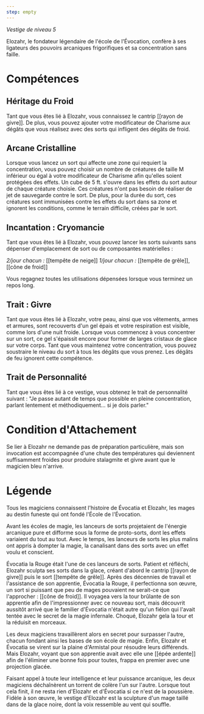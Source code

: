 ```yaml
---
step: empty
---
```

*Vestige de niveau 5*

Elozahr, le fondateur légendaire de l'école de l'Évocation, confère à ses ligateurs des pouvoirs arcaniques frigorifiques et sa concentration sans faille.

# Compétences

## Héritage du Froid
Tant que vous êtes lié à Elozahr, vous connaissez le cantrip [[rayon de givre]]. De plus, vous pouvez ajouter votre modificateur de Charisme aux dégâts que vous réalisez avec des sorts qui infligent des dégâts de froid.

## Arcane Cristalline
Lorsque vous lancez un sort qui affecte une zone qui requiert la concentration, vous pouvez choisir un nombre de créatures de taille M inférieur ou égal à votre modificateur de Charisme afin qu'elles soient protégées des effets. Un cube de 5 ft. s'ouvre dans les effets du sort autour de chaque créature choisie. Ces créatures n'ont pas besoin de réaliser de jet de sauvegarde contre le sort. De plus, pour la durée du sort, ces créatures sont immunisées contre les effets du sort dans sa zone et ignorent les conditions, comme le terrain difficile, créées par le sort.

## Incantation : Cryomancie
Tant que vous êtes lié à Elozahr, vous pouvez lancer les sorts suivants sans dépenser d'emplacement de sort ou de composantes matérielles :

*2/jour chacun :* [[tempête de neige]]
*1/jour chacun :* [[tempête de grêle]], [[cône de froid]]

Vous regagnez toutes les utilisations dépensées lorsque vous terminez un repos long.

## Trait : Givre
Tant que vous êtes lié à Elozahr, votre peau, ainsi que vos vêtements, armes et armures, sont recouverts d'un gel épais et votre respiration est visible, comme lors d'une nuit froide. Lorsque vous commencez à vous concentrer sur un sort, ce gel s'épaissit encore pour former de larges cristaux de glace sur votre corps. Tant que vous maintenez votre concentration, vous pouvez soustraire le niveau du sort à tous les dégâts que vous prenez. Les dégâts de feu ignorent cette compétence.

## Trait de Personnalité
Tant que vous êtes lié à ce vestige, vous obtenez le trait de personnalité suivant : "Je passe autant de temps que possible en pleine concentration, parlant lentement et méthodiquement… si je dois parler."

# Condition d'Attachement
Se lier à Elozahr ne demande pas de préparation particulière, mais son invocation est accompagnée d'une chute des températures qui deviennent suffisamment froides pour produire stalagmite et givre avant que le magicien bleu n'arrive.

# Légende
Tous les magiciens connaissent l'histoire de Évocatia et Elozahr, les mages au destin funeste qui ont fondé l'École de l'Évocation.

Avant les écoles de magie, les lanceurs de sorts projetaient de l'énergie arcanique pure et difforme sous la forme de proto-sorts, dont les effets variaient du tout au tout. Avec le temps, les lanceurs de sorts les plus malins ont appris à dompter la magie, la canalisant dans des sorts avec un effet voulu et conscient.

Évocatia la Rouge était l'une de ces lanceurs de sorts. Patient et réfléchi, Elozahr sculpta ses sorts dans la glace, créant d'abord le cantrip [[rayon de givre]] puis le sort [[tempête de grêle]]. Après des décennies de travail et l'assistance de son apprentie, Évocatia la Rouge, il perfectionna son œuvre, un sort si puissant que peu de mages pouvaient ne serait-ce que l'approcher : [[cône de froid]]. Il voyagea vers la tour brûlante de son apprentie afin de l'impressionner avec ce nouveau sort, mais découvrit aussitôt arrivé que le familier d'Évocatia n'était autre qu'un fiélon qui l'avait tentée avec le secret de la magie infernale. Choqué, Elozahr gela la tour et la réduisit en morceaux.

Les deux magiciens travaillèrent alors en secret pour surpasser l'autre, chacun fondant ainsi les bases de son école de magie. Enfin, Elozahr et Évocatia se virent sur la plaine d'Armistal pour résoudre leurs différends. Mais Elozahr, voyant que son apprentie avait avec elle une [[épée ardente]] afin de l'éliminer une bonne fois pour toutes, frappa en premier avec une projection glacée.

Faisant appel à toute leur intelligence et leur puissance arcanique, les deux magiciens déchaînèrent un torrent de colère l'un sur l'autre. Lorsque tout cela finit, il ne resta rien d'Elozahr et d'Évocatia si ce n'est de la poussière. Fidèle à son œuvre, le vestige d'Elozahr est la sculpture d'un mage taillé dans de la glace noire, dont la voix ressemble au vent qui souffle.

